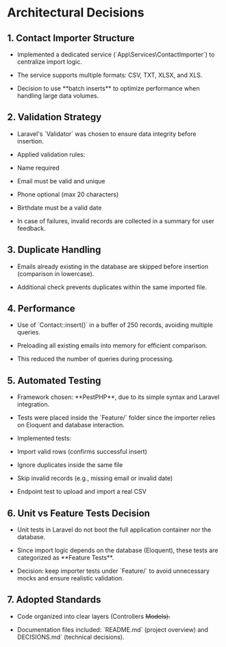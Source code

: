 # Architectural Decisions

## 1. Contact Importer Structure

- Implemented a dedicated service (\`App\Services\ContactImporter\`) to
centralize import logic.

- The service supports multiple formats: CSV, TXT, XLSX, and XLS.

- Decision to use \*\*batch inserts\*\* to optimize performance when
handling large data volumes.

## 2. Validation Strategy

- Laravel\'s \`Validator\` was chosen to ensure data integrity before
insertion.

- Applied validation rules:

 - Name required

 - Email must be valid and unique

 - Phone optional (max 20 characters)

 - Birthdate must be a valid date

- In case of failures, invalid records are collected in a summary for
user feedback.

## 3. Duplicate Handling

- Emails already existing in the database are skipped before insertion
(comparison in lowercase).

- Additional check prevents duplicates within the same imported file.

## 4. Performance

- Use of \`Contact::insert()\` in a buffer of 250 records, avoiding
multiple queries.

- Preloading all existing emails into memory for efficient comparison.

- This reduced the number of queries during processing.

## 5. Automated Testing

- Framework chosen: \*\*PestPHP\*\*, due to its simple syntax and
Laravel integration.

- Tests were placed inside the \`Feature/\` folder since the importer
relies on Eloquent and database interaction.

- Implemented tests:

 - Import valid rows (confirms successful insert)

 - Ignore duplicates inside the same file

 - Skip invalid records (e.g., missing email or invalid date)

 - Endpoint test to upload and import a real CSV

## 6. Unit vs Feature Tests Decision

- Unit tests in Laravel do not boot the full application container nor
the database.

- Since import logic depends on the database (Eloquent), these tests
are categorized as \*\*Feature Tests\*\*.

- Decision: keep importer tests under \`Feature/\` to avoid unnecessary
mocks and ensure realistic validation.

## 7. Adopted Standards

- Code organized into clear layers (Controllers ~~Models).~~

- Documentation files included: \`README.md\` (project overview) and
  DECISIONS.md\` (technical decisions).
